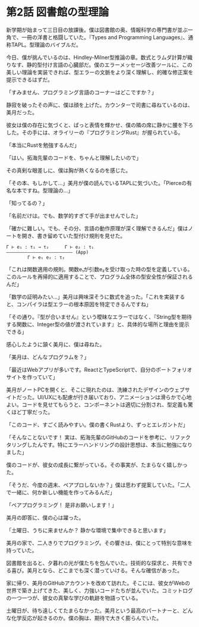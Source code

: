 # 第2話 図書館の型理論

新学期が始まって三日目の放課後。僕は図書館の奥、情報科学の専門書が並ぶ一角で、一冊の洋書と格闘していた。『Types and Programming Languages』、通称TAPL。型理論のバイブルだ。

今日、僕が挑んでいるのは、Hindley-Milner型推論の章。数式とラムダ計算が織りなす、静的型付け言語の心臓部だ。僕のエラーメッセージ改善ツールに、この美しい理論を実装できれば、型エラーの文脈をより深く理解し、的確な修正案を提示できるはずだ。

「すみません、プログラミング言語のコーナーはどこですか？」

静寂を破ったその声に、僕は顔を上げた。カウンターで司書に尋ねているのは、美月だった。

彼女は僕の存在に気づくと、ぱっと表情を輝かせ、僕の隣の席に静かに腰を下ろした。その手には、オライリーの『プログラミングRust』が握られている。

「本当にRustを勉強するんだ」

「はい。拓海先輩のコードを、ちゃんと理解したいので」

その真剣な眼差しに、僕は胸が熱くなるのを感じた。

「その本、もしかして…」美月が僕の読んでいるTAPLに気づいた。「Pierceの有名な本ですね。型理論の…」

「知ってるの？」

「名前だけは。でも、数学的すぎて手が出ませんでした」

「確かに難しい。でも、その分、言語の動作原理が深く理解できるんだ」僕はノートを開き、書き留めていた型付け規則を見せた。

```
Γ ⊢ e₁ : τ₁ → τ₂      Γ ⊢ e₂ : τ₁
――――――――――――――――――――――――― (App)
        Γ ⊢ e₁ e₂ : τ₂
```

「これは関数適用の規則。関数e₁が引数e₂を受け取った時の型を定義している。このルールを再帰的に適用することで、プログラム全体の型安全性が保証されるんだ」

「数学の証明みたい…」美月は興味深そうに数式を追った。「これを実装すると、コンパイラは型エラーの根本原因を特定できるんですね」

「その通り。『型が合いません』という曖昧なエラーではなく、『String型を期待する関数に、Integer型の値が渡されています』と、具体的な場所と理由を提示できる」

感心したように頷く美月に、僕は尋ねた。

「美月は、どんなプログラムを？」

「最近はWebアプリが多いです。ReactとTypeScriptで、自分のポートフォリオサイトを作っていて」

美月がノートPCを開くと、そこに現れたのは、洗練されたデザインのウェブサイトだった。UI/UXにも配慮が行き届いており、アニメーションは滑らかで心地よい。コードを見せてもらうと、コンポーネントは適切に分割され、型定義も驚くほど丁寧だった。

「このコード、すごく読みやすい。僕の書くRustより、ずっとエレガントだ」

「そんなことないです！ 実は、拓海先輩のGitHubのコードを参考に、リファクタリングしたんです。特にエラーハンドリングの設計思想は、本当に勉強になりました」

僕のコードが、彼女の成長に繋がっている。その事実が、たまらなく嬉しかった。

「そうだ、今度の週末、ペアプロしないか？」僕は思わず提案していた。「二人で一緒に、何か新しい機能を作ってみるんだ」

「ペアプログラミング！ 是非お願いします！」

美月の即答に、僕の心は躍った。

「土曜日、うちに来ませんか？ 静かな環境で集中できると思います」

美月の家で、二人きりでプログラミング。その響きは、僕にとって特別な意味を持っていた。

図書館を出ると、夕暮れの光が僕たちを包んでいた。技術的な探求と、共有できる喜び。美月となら、どこまでも深く潜っていける。そんな確信があった。

家に帰り、美月のGitHubアカウントを改めて訪れた。そこには、彼女がWebの世界で築き上げてきた、美しく、力強いコードたちが並んでいた。コミットログの一つ一つが、彼女の真摯な学びの軌跡を物語っている。

土曜日が、待ち遠しくてたまらなかった。美月という最高のパートナーと、どんな化学反応が起きるのか。僕の胸は、期待で大きく膨らんでいた。
